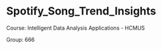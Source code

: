 # **Spotify_Song_Trend_Insights**

Course: Intelligent Data Analysis Applications - HCMUS

Group: 666
